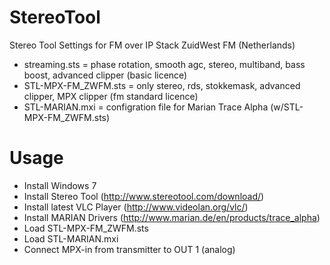 # StereoTool
Stereo Tool Settings for FM over IP Stack ZuidWest FM (Netherlands)

- streaming.sts = phase rotation, smooth agc, stereo, multiband, bass boost, advanced clipper (basic licence)
- STL-MPX-FM_ZWFM.sts = only stereo, rds, stokkemask, advanced clipper, MPX clipper (fm standard licence)
- STL-MARIAN.mxi = configration file for Marian Trace Alpha (w/STL-MPX-FM_ZWFM.sts)

# Usage
- Install Windows 7
- Install Stereo Tool (http://www.stereotool.com/download/)
- Install latest VLC Player (http://www.videolan.org/vlc/)
- Install MARIAN Drivers (http://www.marian.de/en/products/trace_alpha)
- Load STL-MPX-FM_ZWFM.sts 
- Load STL-MARIAN.mxi
- Connect MPX-in from transmitter to OUT 1 (analog)
